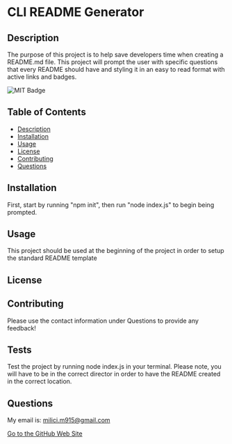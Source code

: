 # CLI README Generator

## Description

The purpose of this project is to help save developers time when creating a README.md file. This project will prompt the user with specific questions that every README should have and styling it in an easy to read format with active links and badges.

![MIT Badge](https://img.shields.io/badge/License-MIT-undefined)

## Table of Contents

- [Description](#Description)
- [Installation](#Installation)
- [Usage](#Usage)
- [License](#License)
- [Contributing](#Contributing)
- [Questions](#questions)

## Installation

First, start by running "npm init", then run "node index.js" to begin being prompted.

## Usage

This project should be used at the beginning of the project in order to setup the standard README template

## License

## Contributing

Please use the contact information under Questions to provide any feedback!

## Tests

Test the project by running node index.js in your terminal. Please note, you will have to be in the correct director in order to have the README created in the correct location.

## Questions

My email is: milici.m915@gmail.com

[Go to the GitHub Web Site](https://github.com/mmilici-star)

